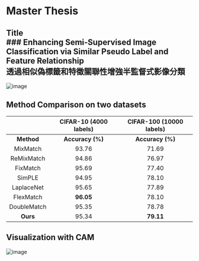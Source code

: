 # Master Thesis
## Title<br> ### Enhancing Semi-Supervised Image Classification via Similar Pseudo Label and Feature Relationship<br>透過相似偽標籤和特徵關聯性增強半監督式影像分類
![image](https://user-images.githubusercontent.com/59983036/186312150-9707901f-aa44-4800-982e-5d39f05f684c.png)
## Method Comparison on two datasets
|                    |       CIFAR-10 (4000 labels)      |       CIFAR-100 (10000 labels)    |
|:------------------:|:-------------------:|:-------------------:|
|        **Method**      |     **Accuracy (%)**    |     **Accuracy (%)**    |
|       MixMatch     |         93.76       |         71.69       |
|      ReMixMatch    |         94.86       |         76.97       |
|       FixMatch     |         95.69       |         77.40       |
|        SimPLE      |         94.95       |         78.10       |
|      LaplaceNet    |         95.65       |         77.89       |
|      FlexMatch     |   **96.05**  |         78.10       |
|     DoubleMatch    |         95.35       |         78.78       |
|   **Ours**  |         95.34       |   **79.11**  |

## Visualization with CAM
![image](https://user-images.githubusercontent.com/59983036/186315923-67e651d0-ed1a-4887-8947-2294d0728d49.png)

